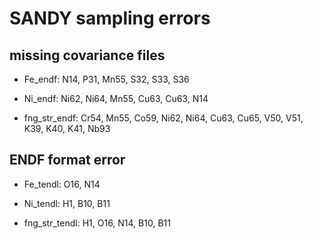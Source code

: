 # SANDY sampling errors

missing covariance files
--
* Fe_endf: N14, P31, Mn55, S32, S33, S36

* Ni_endf: Ni62, Ni64, Mn55, Cu63, Cu63, N14

* fng_str_endf: Cr54, Mn55, Co59, Ni62, Ni64, Cu63, Cu65, V50, V51, K39, K40, K41, Nb93


ENDF format error
--
* Fe_tendl: O16, N14

* Ni_tendl: H1, B10, B11

* fng_str_tendl: H1, O16, N14, B10, B11
